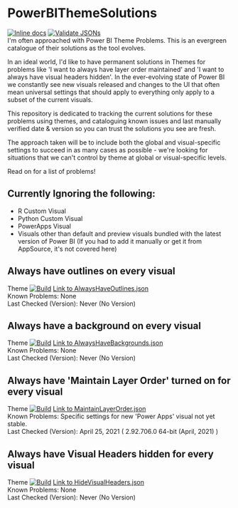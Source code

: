 # PowerBIThemeSolutions
[![Inline docs](http://inch-ci.org/github/MattRudy/PowerBIThemeSolutions.svg?branch=main&style=shields)](http://inch-ci.org/github/MattRudy/PowerBIThemeSolutions)
[![Validate JSONs](https://github.com/MattRudy/PowerBIThemeSolutions/actions/workflows/tests.yml/badge.svg?branch=main)](https://github.com/MattRudy/PowerBIThemeSolutions/actions/workflows/tests.yml)
<br>I'm often approached with Power BI Theme Problems. This is an evergreen catalogue of their solutions as the tool evolves.

In an ideal world, I'd like to have permanent solutions in Themes for problems like 'I want to always have layer order maintained' and 'I want to always have visual headers hidden'. In the ever-evolving state of Power BI we constantly see new visuals released and changes to the UI that often mean universal settings that should apply to everything only apply to a subset of the current visuals.

This repository is dedicated to tracking the current solutions for these problems using themes, and cataloguing known issues and last manually verified date & version so you can trust the solutions you see are fresh.

The approach taken will be to include both the global and visual-specific settings to succeed in as many cases as possible - we're looking for situations that we can't control by theme at global or visual-specific levels.

Read on for a list of problems!

## Currently Ignoring the following:
* R Custom Visual
* Python Custom Visual
* PowerApps Visual
* Visuals other than default and preview visuals bundled with the latest version of Power BI (If you had to add it manually or get it from AppSource, it's not covered here)

## Always have outlines on every visual
Theme [![Build](https://img.shields.io/badge/Build-Unverified-yellow.svg)](https://github.com/MattRudy/PowerBIThemeSolutions/edit/main/README.md) [Link to AlwaysHaveOutlines.json](https://github.com/MattRudy/PowerBIThemeSolutions/blob/main/src/AlwaysHaveOutlines.json)
<br>Known Problems: None
<br>Last Checked (Version): Never (No Version)

## Always have a background on every visual
Theme [![Build](https://img.shields.io/badge/Build-Unverified-yellow.svg)](https://github.com/MattRudy/PowerBIThemeSolutions/edit/main/README.md) [Link to AlwaysHaveBackgrounds.json](https://github.com/MattRudy/PowerBIThemeSolutions/blob/main/src/AlwaysHaveBackgrounds.json)
<br>Known Problems: None
<br>Last Checked (Version): Never (No Version)

## Always have 'Maintain Layer Order' turned on for every visual
Theme [![Build](https://img.shields.io/badge/Build-Verified-brightgreen.svg)](https://github.com/MattRudy/PowerBIThemeSolutions/blob/main/src/MaintainLayerOrder.json) [Link to MaintainLayerOrder.json](https://github.com/MattRudy/PowerBIThemeSolutions/blob/main/src/MaintainLayerOrder.json)
<br>Known Problems: Specific settings for new 'Power Apps' visual not yet stable.
<br>Last Checked (Version): April 25, 2021 ( 2.92.706.0 64-bit (April, 2021) )

## Always have Visual Headers hidden for every visual
Theme [![Build](https://img.shields.io/badge/Build-Unverified-yellow.svg)](https://github.com/MattRudy/PowerBIThemeSolutions/edit/main/README.md) [Link to HideVisualHeaders.json](https://github.com/MattRudy/PowerBIThemeSolutions/blob/main/src/HideVisualHeaders.json)
<br>Known Problems: None
<br>Last Checked (Version): Never (No Version)
